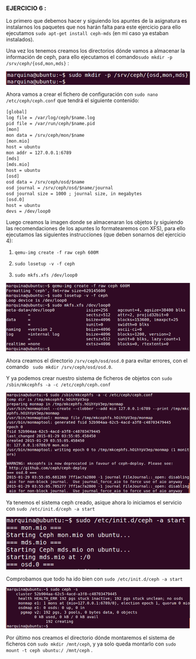 ### EJERCICIO 6 :

Lo primero que debemos hacer y siguiendo los apuntes de la asignatura es instalarnos los paquetes que nos harán falta para este ejercicio para ello ejecutamos `sudo apt-get install ceph-mds` (en mi caso ya estaban instalados).

Una vez los tenemos creamos los directorios dónde vamos a almacenar la información de ceph, para ello ejecutamos el comando`sudo mkdir -p /srv/ceph/{osd,mon,mds}` :

![](capturas/16.png)

Ahora vamos a crear el fichero de configuración con `sudo nano /etc/ceph/ceph.conf` que tendrá el siguiente contenido:

    [global]
    log file = /var/log/ceph/$name.log
    pid file = /var/run/ceph/$name.pid
    [mon]
    mon data = /srv/ceph/mon/$name
    [mon.mio]
    host = ubuntu
    mon addr = 127.0.0.1:6789
    [mds]
    [mds.mio]
    host = ubuntu
    [osd]
    osd data = /srv/ceph/osd/$name
    osd journal = /srv/ceph/osd/$name/journal
    osd journal size = 1000 ; journal size, in megabytes
    [osd.0]
    host = ubuntu
    devs = /dev/loop0

Luego creamos la imagen donde se almacenaran los objetos (y siguiendo las recomendaciones de los apuntes lo formatearemos con XFS), para ello ejecutamos las siguientes instrucciones (que deben sonarnos del ejercicio 4):

1. `qemu-img create -f raw ceph 600M`

2. `sudo losetup -v -f ceph`

3. `sudo mkfs.xfs /dev/loop0`

![](capturas/17.png)

Ahora creamos el directorio `/srv/ceph/osd/osd.0` para evitar errores, con el comando ` sudo mkdir /srv/ceph/osd/osd.0`.

Y ya podemos crear nuestro sistema de ficheros de objetos con `sudo /sbin/mkcephfs -a -c /etc/ceph/ceph.conf `

![](capturas/18.png)

Ya tenemos el sistema ceph creado, asique ahora lo iniciamos el servicio con `sudo /etc/init.d/ceph -a start`

![](capturas/19.png)

Comprobamos que todo ha ido bien con `sudo /etc/init.d/ceph -a start`

![](capturas/20.png)

Por último nos creamos el directorio dónde montaremos el sistema de ficheros con `sudo mkdir /mnt/ceph`, y ya solo queda montarlo con `sudo mount -t ceph ubuntu:/ /mnt/ceph` .